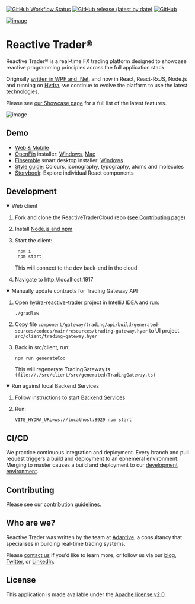 [![GitHub Workflow Status](https://img.shields.io/github/workflow/status/AdaptiveConsulting/ReactiveTraderCloud/CI)](https://github.com/AdaptiveConsulting/ReactiveTraderCloud/actions?query=workflow%3ACI)
[![GitHub release (latest by date)](https://img.shields.io/github/v/release/AdaptiveConsulting/ReactiveTraderCloud)](https://github.com/AdaptiveConsulting/ReactiveTraderCloud/releases/latest)
[![GitHub](https://img.shields.io/github/license/AdaptiveConsulting/ReactiveTraderCloud)](https://opensource.org/licenses/Apache-2.0)

[![image](images/adaptive-logo.svg)](http://weareadaptive.com/)

# Reactive Trader®

Reactive Trader® is a real-time FX trading platform designed to showcase reactive programming principles across the full application stack.

Originally [written in WPF and .Net](https://github.com/AdaptiveConsulting/ReactiveTrader), and now in React, React-RxJS, Node.js and running on [Hydra](https://weareadaptive.com/platform-solutions/), we continue to evolve the platform to use the latest technologies.

Please see [our Showcase page](https://weareadaptive.com/showcase/) for a full list of the latest features.

![image](/public-workspace/images/previews/reactive-trader.PNG)

## Demo

- [Web & Mobile]
- [OpenFin] installer: [Windows][openfin-win], [Mac][openfin-mac]
- [Finsemble] smart desktop installer: [Windows][finsemble-win]
- [Style guide]: Colours, iconography, typography, atoms and molecules
- [Storybook]: Explore individual React components

[web & mobile]: https://www.reactivetrader.com
[openfin]: https://openfin.co/
[finsemble]: https://cosaic.io/finsemble/
[storybook]: https://www.reactivetrader.com/storybook
[style guide]: https://www.reactivetrader.com/styleguide
[openfin-win]: ./src/client/install/Reactive-Launcher-Demo.exe?raw=true
[openfin-mac]: ./src/client/install/Reactive-Launcher-Demo.dmg?raw=true
[finsemble-win]: https://storage.googleapis.com/reactive-trader-finsemble/pkg/ReactiveTraderFinsemble.exe

## Development

<details open>
<summary>Web client</summary>

1. Fork and clone the ReactiveTraderCloud repo ([see Contributing page](CONTRIBUTING.md))

2. Install [Node.js and npm](https://nodejs.org/en/download/)

3. Start the client:

   ```bash
    npm i
    npm start
   ```

   This will connect to the dev back-end in the cloud.

4. Navigate to http://localhost:1917
</details>

<details open>
<summary>Manually update contracts for Trading Gateway API</summary>

1. Open [hydra-reactive-trader](`https://github.com/AdaptiveConsulting/hydra-reactive-trader`) project in IntelliJ IDEA and run:

   ```
   ./gradlew
   ```

2. Copy file `component/gateway/trading/api/build/generated-sources/codecs/main/resources/trading-gateway.hyer` to UI project `src/client/trading-gateway.hyer`

3. Back in src/client, run:
   ```
   npm run generateCod
   ```
   This will regenerate TradingGateway.ts `(file://./src/client/src/generated/TradingGateway.ts)`
   </details>

<details open>
<summary>Run against local Backend Services</summary>

1. Follow instructions to start [Backend Services](`https://github.com/AdaptiveConsulting/hydra-reactive-trader#building-the-project`)

2. Run:
   ```
   VITE_HYDRA_URL=ws://localhost:8929 npm start
   ```
   </details>

## CI/CD

We practice continuous integration and deployment. Every branch and pull request triggers a build and deployment to an ephemeral environment. Merging to master causes a build and deployment to our [development environment](https://web.dev.reactivetrader.com).

## Contributing

Please see our [contribution guidelines](./CONTRIBUTING.md).

## Who are we?

Reactive Trader was written by the team at [Adaptive](http://weareadaptive.com/), a consultancy that specialises in building real-time trading systems.

Please [contact us](https://weareadaptive.com/contact/) if you'd like to learn more, or follow us via our [blog](https://weareadaptive.com/category/blog/), [Twitter](https://twitter.com/WeAreAdaptive), or [LinkedIn](https://www.linkedin.com/company/adaptive-consulting-ltd/).

## License

This application is made available under the [Apache license v2.0](./LICENSE).
